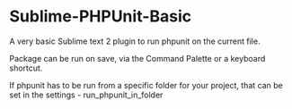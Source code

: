 Sublime-PHPUnit-Basic
=====================

A very basic Sublime text 2 plugin to run phpunit on the current file.

Package can be run on save, via the Command Palette or a keyboard shortcut.

If phpunit has to be run from a specific folder for your project, that can be set in the settings - run_phpunit_in_folder